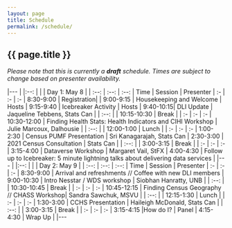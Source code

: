 ```yaml
---
layout: page
title: Schedule
permalink: /schedule/
---
```


## {{ page.title }}

*Please note that this is currently a **draft** schedule. Times are subject to change based on presenter availability.*

|---
| |:--: | 
| | Day 1: May 8 |
| :--: | :--: | :--: 
| Time | Session | Presenter
| :- | :- | :-
| 8:30-9:00	| Registration|
| 9:00-9:15	| Housekeeping and Welcome	| Hosts
| 9:15-9:40	| Icebreaker Activity |	Hosts
| 9:40-10:15| DLI Update | Jaqueline Tebbens, Stats Can
|  | :--: | 
| 10:15-10:30	| Break	|
| :- | :- | :-
| 10:30-12:00	| Finding Health Stats: Health Indicators and CIHI Workshop | Julie Marcoux, Dalhousie
|  | :--: | 
| 12:00-1:00 | Lunch	|
| :- | :- | :-
| 1:00-2:30	| Census PUMF Presentation | Sri Kanagarajah, Stats Can
| 2:30-3:00	| 2021 Census Consultation | Stats Can
|  | :--: | 
| 3:00-3:15	| Break	|
| :- | :- | :-
| 3:15-4:00	| Dataverse Workshop | Margaret Vail, StFX
| 4:00-4:30	| Follow up to Icebreaker: 5 minute lightning talks about delivering data services |
|---
| |:--: | 
| | Day 2: May 9 |
| :--: | :--: | :--: 
| Time | Session | Presenter
| :- | :- | :-
| 8:30-9:00	 | Arrival and refreshments // Coffee with new DLI members
| 9:00-10:30	| Intro Nesstar / WDS workshop | Siobhan Hanratty, UNB
|  | :--: | 
| 10:30-10:45	| Break	|
| :- | :- | :-
| 10:45-12:15	| Finding Census Geography // CHASS Workshop| Sandra Sawchuk, MSVU
|  | :--: | 
| 12:15-1:30	| Lunch	|
| :- | :- | :-
| 1:30-3:00	| CCHS Presentation |	Haileigh McDonald, Stats Can
|  | :--: | 
| 3:00-3:15	| Break	|
| :- | :- | :-
| 3:15-4:15	 |How do I?	| Panel
| 4:15-4:30	| Wrap Up	|
|---
